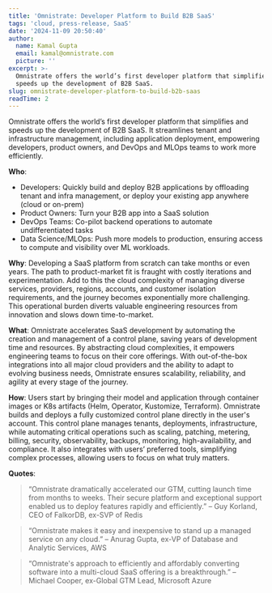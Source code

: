 ```yaml
---
title: 'Omnistrate: Developer Platform to Build B2B SaaS'
tags: 'cloud, press-release, SaaS'
date: '2024-11-09 20:50:40'
author:
  name: Kamal Gupta
  email: kamal@omnistrate.com
  picture: ''
excerpt: >-
  Omnistrate offers the world’s first developer platform that simplifies and
  speeds up the development of B2B SaaS.
slug: omnistrate-developer-platform-to-build-b2b-saas
readTime: 2
---
```


Omnistrate offers the world’s first developer platform that simplifies and speeds up the development of B2B SaaS. It streamlines tenant and infrastructure management, including application deployment, empowering developers, product owners, and DevOps and MLOps teams to work more efficiently.

**Who**:

- Developers: Quickly build and deploy B2B applications by offloading tenant and infra management, or deploy your existing app anywhere (cloud or on-prem)
- Product Owners: Turn your B2B app into a SaaS solution
- DevOps Teams: Co-pilot backend operations to automate undifferentiated tasks
- Data Science/MLOps: Push more models to production, ensuring access to compute and visibility over ML workloads.

**Why**: Developing a SaaS platform from scratch can take months or even years. The path to product-market fit is fraught with costly iterations and experimentation. Add to this the cloud complexity of managing diverse services, providers, regions, accounts, and customer isolation requirements, and the journey becomes exponentially more challenging. This operational burden diverts valuable engineering resources from innovation and slows down time-to-market.

**What**: Omnistrate accelerates SaaS development by automating the creation and management of a control plane, saving years of development time and resources. By abstracting cloud complexities, it empowers engineering teams to focus on their core offerings. With out-of-the-box integrations into all major cloud providers and the ability to adapt to evolving business needs, Omnistrate ensures scalability, reliability, and agility at every stage of the journey. 

**How**: Users start by bringing their model and application through container images or K8s artifacts (Helm, Operator, Kustomize, Terraform). Omnistrate builds and deploys a fully customized  control plane directly in the user's account. This control plane manages tenants, deployments, infrastructure, while automating critical operations such as  scaling, patching, metering, billing, security, observability, backups, monitoring, high-availability, and compliance. It also integrates with users’ preferred tools, simplifying complex processes, allowing users to focus on what truly matters. 

**Quotes**:

> “Omnistrate dramatically accelerated our GTM, cutting launch time from
> months to weeks. Their secure platform and exceptional support enabled
> us to deploy features rapidly and efficiently.” – Guy Korland, CEO of
> FalkorDB, ex-SVP of Redis

> “Omnistrate makes it easy and inexpensive to stand up a managed
> service on any cloud.” – Anurag Gupta, ex-VP of Database and Analytic
> Services, AWS

> “Omnistrate's approach to efficiently and affordably converting
> software into a multi-cloud SaaS offering is a breakthrough.” –
> Michael Cooper, ex-Global GTM Lead, Microsoft Azure

